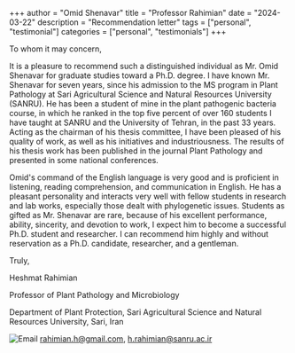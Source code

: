 +++ 
author = "Omid Shenavar"
title = "Professor Rahimian" 
date = "2024-03-22"
description = "Recommendation letter"
tags = ["personal", "testimonial"]
categories = ["personal", "testimonials"]
+++
<link href="https://fonts.googleapis.com/css2?family=Indie+Flower&display=swap" rel="stylesheet">
To whom it may concern,

It is a pleasure to recommend such a distinguished individual as Mr. Omid Shenavar for graduate studies toward a Ph.D. degree. I have known Mr. Shenavar for seven years, since his admission to the MS program in Plant Pathology at Sari Agricultural Science and Natural Resources University (SANRU). He has been a student of mine in the plant pathogenic bacteria course, in which he ranked in the top five percent of over 160 students I have taught at SANRU and the University of Tehran, in the past 33 years. Acting as the chairman of his thesis committee, I have been pleased of his quality of work, as well as his initiatives and industriousness. The results of his thesis work has been published in the journal Plant Pathology and presented in some national conferences.

Omid's command of the English language is very good and is proficient in listening, reading comprehension, and communication in English. He has a pleasant personality and interacts very well with fellow students in research and lab works, especially those dealt with phylogenetic issues. Students as gifted as Mr. Shenavar are rare, because of his excellent performance, ability, sincerity, and devotion to work, I expect him to become a successful Ph.D. student and researcher. I can recommend him highly and without reservation as a Ph.D. candidate, researcher, and a gentleman.

Truly,

Heshmat Rahimian

Professor of Plant Pathology and Microbiology

Department of Plant Protection, Sari Agricultural Science and Natural Resources University, Sari, Iran

![Email](https://img.icons8.com/fluency/48/000000/gmail.png)
 rahimian.h@gmail.com, h.rahimian@sanru.ac.ir